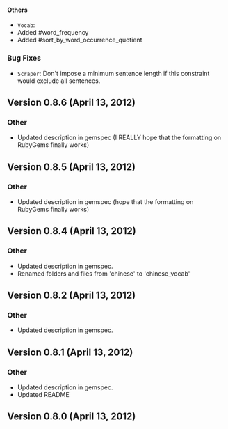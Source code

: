 #### Others
* `Vocab`:
 * Added #word_frequency
 * Added #sort_by_word_occurrence_quotient

### Bug Fixes
* `Scraper`: Don't impose a minimum sentence length if this constraint would exclude all sentences.


## Version 0.8.6 (April 13, 2012)

### Other
* Updated description in gemspec (I REALLY hope that the formatting on RubyGems finally works)

## Version 0.8.5 (April 13, 2012)

### Other
* Updated description in gemspec (hope that the formatting on RubyGems finally works)


## Version 0.8.4 (April 13, 2012)

### Other
* Updated description in gemspec.
* Renamed folders and files from 'chinese' to 'chinese_vocab'


## Version 0.8.2 (April 13, 2012)

### Other
* Updated description in gemspec.


## Version 0.8.1 (April 13, 2012)

### Other
* Updated description in gemspec.
* Updated README


## Version 0.8.0 (April 13, 2012)

